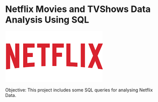 # Netflix Movies and TVShows Data Analysis Using SQL
![Netflix Log](https://github.com/Aalekh012/Netflix-Data-Analysis-Using-SQL/blob/main/download%20(1).png)

Objective: This project includes some SQL queries for analysing Netflix Data.
